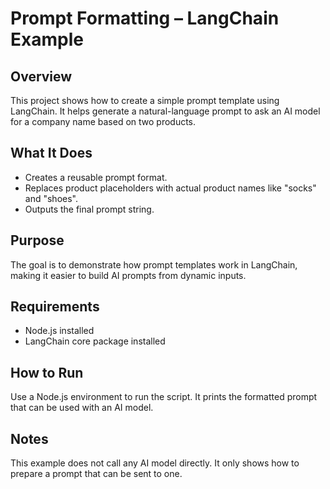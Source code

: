 #  Prompt Formatting – LangChain Example

## Overview

This project shows how to create a simple prompt template using LangChain. It helps generate a natural-language prompt to ask an AI model for a company name based on two products.

## What It Does

* Creates a reusable prompt format.
* Replaces product placeholders with actual product names like "socks" and "shoes".
* Outputs the final prompt string.

## Purpose

The goal is to demonstrate how prompt templates work in LangChain, making it easier to build AI prompts from dynamic inputs.

## Requirements

* Node.js installed
* LangChain core package installed

## How to Run

Use a Node.js environment to run the script. It prints the formatted prompt that can be used with an AI model.

## Notes

This example does not call any AI model directly. It only shows how to prepare a prompt that can be sent to one.

